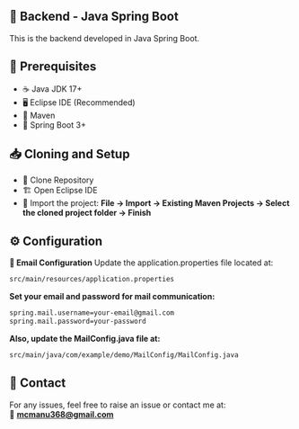 ## 🚀 Backend - Java Spring Boot
This is the backend developed in Java Spring Boot.

## 📌  Prerequisites
- ☕ Java JDK 17+
- 🖥️ Eclipse IDE (Recommended)
- 🔧 Maven
- 🌱 Spring Boot 3+

## 📥  Cloning and Setup
- 📂 Clone Repository
- 🏗️ Open Eclipse IDE
- 📁 Import the project:
   **File → Import → Existing Maven Projects → Select the cloned project folder → Finish**

## ⚙️  Configuration
**📧 Email Configuration**
Update the application.properties file located at:
```sh 
src/main/resources/application.properties
```

**Set your email and password for mail communication:**

```sh 
spring.mail.username=your-email@gmail.com
spring.mail.password=your-password
```




**Also, update the MailConfig.java file at:**

```sh
src/main/java/com/example/demo/MailConfig/MailConfig.java
```


## 📩 Contact
For any issues, feel free to raise an issue or contact me at:  
📧 **mcmanu368@gmail.com**




